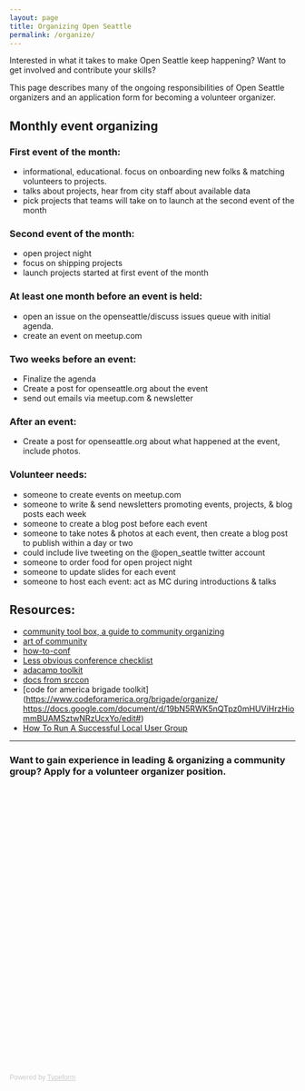 ```yaml
---
layout: page
title: Organizing Open Seattle
permalink: /organize/
---
```


Interested in what it takes to make Open Seattle keep happening? Want to get involved and contribute your skills?

This page describes many of the ongoing responsibilities of Open Seattle organizers and an application form for becoming a volunteer organizer.

## Monthly event organizing

### First event of the month:
- informational, educational. focus on onboarding new folks & matching volunteers to projects.
- talks about projects, hear from city staff about available data
- pick projects that teams will take on to launch at the second event of the  month
 
### Second event of the month:
- open project night
- focus on shipping projects
- launch projects started at first event of the month

### At least one month before an event is held:
- open an issue on the openseattle/discuss issues queue with initial agenda.
- create an event on meetup.com
 
### Two weeks before an event:
- Finalize the agenda
- Create a post for openseattle.org about the event
- send out emails via meetup.com & newsletter
 
### After an event:
- Create a post for openseattle.org about what happened at the event, include photos.

### Volunteer needs:
- someone to create events on meetup.com
- someone to write & send newsletters promoting events, projects, & blog posts each week
- someone to create a blog post before each event
- someone to take notes & photos at each event, then create a blog post to publish within a day or two
 - could include live tweeting on the @open_seattle twitter account
- someone to order food for open project night
- someone to update slides for each event
- someone to host each event: act as MC during introductions & talks

## Resources:
- [community tool box, a guide to community organizing](http://ctb.ku.edu/en) 
- [art of community](http://artofcommunityonline.org/Art_of_Community_Second_Edition.pdf)
- [how-to-conf](https://github.com/cascadiajs/how-to-conf)
- [Less obvious conference checklist](https://github.com/erikr/lessobviouschecklist)
- [adacamp toolkit](http://adacamp.org/)
- [docs from srccon](http://srccon.org/docs/)
- [code for america brigade toolkit](https://www.codeforamerica.org/brigade/organize/
https://docs.google.com/document/d/19bN5RWK5nQTpz0mHUViHrzHiommBUAMSztwNRzUcxYo/edit#)
- [How To Run A Successful Local User Group](https://www.youtube.com/watch?v=qAXw_fCDTZA&list=UUIP244iNzbn4iEkDOgczvcQ)

---

### Want to gain experience in leading & organizing a community group? Apply for a volunteer organizer position. 

<div class="typeform-widget" data-url="https://usatopenseattle.typeform.com/to/F58jgP" data-text="Open Seattle Volunteer Application" style="width:100%;height:500px;"></div>
<script>(function(){var qs,js,q,s,d=document,gi=d.getElementById,ce=d.createElement,gt=d.getElementsByTagName,id='typef_orm',b='https://s3-eu-west-1.amazonaws.com/share.typeform.com/';if(!gi.call(d,id)){js=ce.call(d,'script');js.id=id;js.src=b+'widget.js';q=gt.call(d,'script')[0];q.parentNode.insertBefore(js,q)}})()</script>
<div style="font-family: Sans-Serif;font-size: 12px;color: #999;opacity: 0.5; padding-top: 5px;">Powered by <a href="https://www.typeform.com/examples/forms/?utm_campaign=F58jgP&amp;utm_source=typeform.com-2647288-Basic&amp;utm_medium=typeform&amp;utm_content=typeform-embedded-poweredbytypeform&amp;utm_term=EN" style="color: #999" target="_blank">Typeform</a></div>
